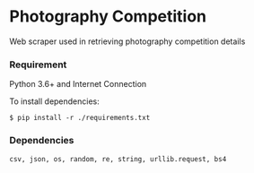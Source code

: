 # Photography Competition
Web scraper used in retrieving photography competition details

### Requirement 

Python 3.6+ and Internet Connection

To install dependencies:

    $ pip install -r ./requirements.txt

### Dependencies 
`csv, json, os, random, re, string, urllib.request, bs4`
